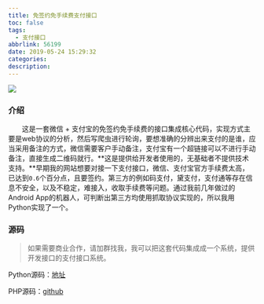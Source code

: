 ```yaml
---
title: 免签约免手续费支付接口
toc: false
tags:
  - 支付接口
abbrlink: 56199
date: 2019-05-24 15:29:32
categories:
description:
---
```


![](https://tva1.sinaimg.com/large/e3bf8736gy1g3d7pu2m8xj21900u0x6p.jpg)

<!-- more-->

### 介绍

&emsp;&emsp;这是一套微信 + 支付宝的免签约免手续费的接口集成核心代码，实现方式主要是web协议的分析，然后写爬虫进行轮询，要想准确的分辨出来支付的是谁，应当采用备注的方式，微信需要客户手动备注，支付宝有一个超链接可以不进行手动备注，直接生成二维码就行。**这是提供给开发者使用的，无基础者不提供技术支持。**早期我的网站想要对接一下支付接口，微信、支付宝官方手续费太高，已达到`0.6`个百分点，且要签约。第三方的例如码支付，黛支付，支付通等存在信息不安全，以及不稳定，难接入，收取手续费等问题。通过我前几年做过的Android App的机器人，可判断出第三方均使用抓取协议实现的，所以我用Python实现了一个。

### 源码

> 如果需要商业合作，请加群找我，我可以把这套代码集成成一个系统，提供开发接口的支付接口系统。

Python源码：[地址](http://od.daoji.ml/) 

PHP源码：[github](https://github.com/ChenSee/ChenPay)

